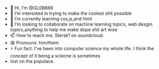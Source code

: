 - 👋 Hi, I’m @GL0B666
- 👀 I’m interested in trying to make the coolest shit possible
- 🌱 I’m currently learning  css,js,and html
- 💞️ I’m looking to collaborate on machine learning topics, web desgin topics,anything to help me make dope shit 
art wise
- 📫 How to reach me, Stersk1 on soundcloud.
- 😄 Pronouns: him/them
- ⚡ Fun fact: I've been into computer science my whole life. I think the concept of it being a sciecne is sometimes
- lost on the populace.

<!---
GL0B666/GL0B666 is a ✨ special ✨ repository because its `README.md` (this file) appears on your GitHub profile.
You can click the Preview link to take a look at your changes.
--->
